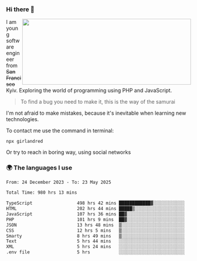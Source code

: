 ### Hi there 👋  

<img align='right' src="https://github-readme-stats.vercel.app/api?username=girlandred&count_private=true&show_icons=true&include_all_commits=true&hide_rank=true&hide_title=true&theme=buefy&card_width=300" width=460 height=180>


I am young software engineer from ~~San Francisco~~ Kyiv. Exploring the world of programming using PHP and JavaScript.


> To find a bug you need to make it, this is the way of the samurai



I'm not afraid to make mistakes, because it's inevitable when learning new technologies.

To contact me use the command in terminal:

```
npx girlandred
```

Or try to reach in boring way, using social networks


### 🌍 The languages I use

<!--START_SECTION:waka-->

```txt
From: 24 December 2023 - To: 23 May 2025

Total Time: 980 hrs 13 mins

TypeScript                 498 hrs 42 mins ████████████▓░░░░░░░░░░░░   50.87 %
HTML                       202 hrs 44 mins █████▒░░░░░░░░░░░░░░░░░░░   20.68 %
JavaScript                 107 hrs 36 mins ██▓░░░░░░░░░░░░░░░░░░░░░░   10.98 %
PHP                        101 hrs 9 mins  ██▓░░░░░░░░░░░░░░░░░░░░░░   10.32 %
JSON                       13 hrs 48 mins  ▒░░░░░░░░░░░░░░░░░░░░░░░░   01.41 %
CSS                        12 hrs 5 mins   ▒░░░░░░░░░░░░░░░░░░░░░░░░   01.23 %
Smarty                     8 hrs 49 mins   ▒░░░░░░░░░░░░░░░░░░░░░░░░   00.90 %
Text                       5 hrs 44 mins   ░░░░░░░░░░░░░░░░░░░░░░░░░   00.59 %
XML                        5 hrs 24 mins   ░░░░░░░░░░░░░░░░░░░░░░░░░   00.55 %
.env file                  5 hrs           ░░░░░░░░░░░░░░░░░░░░░░░░░   00.51 %
```

<!--END_SECTION:waka-->
